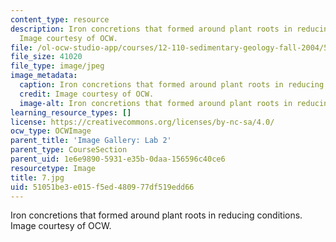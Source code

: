 ```yaml
---
content_type: resource
description: Iron concretions that formed around plant roots in reducing conditions.
  Image courtesy of OCW.
file: /ol-ocw-studio-app/courses/12-110-sedimentary-geology-fall-2004/51051be3e015f5ed480977df519edd66_7.jpg
file_size: 41020
file_type: image/jpeg
image_metadata:
  caption: Iron concretions that formed around plant roots in reducing conditions.
  credit: Image courtesy of OCW.
  image-alt: Iron concretions that formed around plant roots in reducing conditions.
learning_resource_types: []
license: https://creativecommons.org/licenses/by-nc-sa/4.0/
ocw_type: OCWImage
parent_title: 'Image Gallery: Lab 2'
parent_type: CourseSection
parent_uid: 1e6e9890-5931-e35b-0daa-156596c40ce6
resourcetype: Image
title: 7.jpg
uid: 51051be3-e015-f5ed-4809-77df519edd66
---
```

Iron concretions that formed around plant roots in reducing conditions. Image courtesy of OCW.